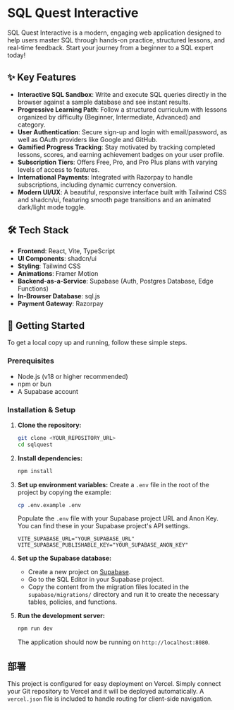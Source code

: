 # SQL Quest Interactive

SQL Quest Interactive is a modern, engaging web application designed to help users master SQL through hands-on practice, structured lessons, and real-time feedback. Start your journey from a beginner to a SQL expert today\!

## ✨ Key Features

  - **Interactive SQL Sandbox**: Write and execute SQL queries directly in the browser against a sample database and see instant results.
  - **Progressive Learning Path**: Follow a structured curriculum with lessons organized by difficulty (Beginner, Intermediate, Advanced) and category.
  - **User Authentication**: Secure sign-up and login with email/password, as well as OAuth providers like Google and GitHub.
  - **Gamified Progress Tracking**: Stay motivated by tracking completed lessons, scores, and earning achievement badges on your user profile.
  - **Subscription Tiers**: Offers Free, Pro, and Pro Plus plans with varying levels of access to features.
  - **International Payments**: Integrated with Razorpay to handle subscriptions, including dynamic currency conversion.
  - **Modern UI/UX**: A beautiful, responsive interface built with Tailwind CSS and shadcn/ui, featuring smooth page transitions and an animated dark/light mode toggle.

## 🛠️ Tech Stack

  - **Frontend**: React, Vite, TypeScript
  - **UI Components**: shadcn/ui
  - **Styling**: Tailwind CSS
  - **Animations**: Framer Motion
  - **Backend-as-a-Service**: Supabase (Auth, Postgres Database, Edge Functions)
  - **In-Browser Database**: sql.js
  - **Payment Gateway**: Razorpay

## 🚀 Getting Started

To get a local copy up and running, follow these simple steps.

### Prerequisites

  - Node.js (v18 or higher recommended)
  - npm or bun
  - A Supabase account

### Installation & Setup

1.  **Clone the repository:**

    ```sh
    git clone <YOUR_REPOSITORY_URL>
    cd sqlquest
    ```

2.  **Install dependencies:**

    ```sh
    npm install
    ```

3.  **Set up environment variables:**
    Create a `.env` file in the root of the project by copying the example:

    ```sh
    cp .env.example .env
    ```

    Populate the `.env` file with your Supabase project URL and Anon Key. You can find these in your Supabase project's API settings.

    ```env
    VITE_SUPABASE_URL="YOUR_SUPABASE_URL"
    VITE_SUPABASE_PUBLISHABLE_KEY="YOUR_SUPABASE_ANON_KEY"
    ```

4.  **Set up the Supabase database:**

      * Create a new project on [Supabase](https://supabase.com/).
      * Go to the SQL Editor in your Supabase project.
      * Copy the content from the migration files located in the `supabase/migrations/` directory and run it to create the necessary tables, policies, and functions.

5.  **Run the development server:**

    ```sh
    npm run dev
    ```

    The application should now be running on `http://localhost:8080`.

## 部署

This project is configured for easy deployment on Vercel. Simply connect your Git repository to Vercel and it will be deployed automatically. A `vercel.json` file is included to handle routing for client-side navigation.